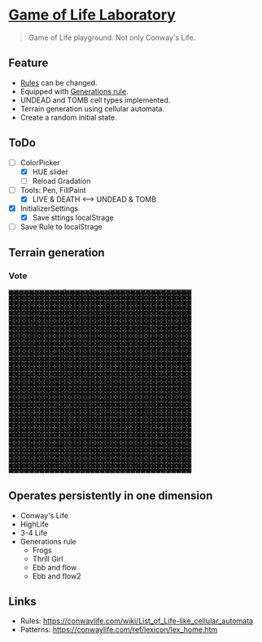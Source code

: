 # [Game of Life Laboratory](https://techa.github.io/game-of-life/)
> Game of Life playground. Not only Conway's Life.

## Feature
* [Rules](https://conwaylife.com/wiki/Rulestring) can be changed.
* Equipped with [Generations rule](https://conwaylife.com/wiki/Generations).
* UNDEAD and TOMB cell types implemented.
* Terrain generation using cellular automata.
* Create a random initial state.

## ToDo
- [ ] ColorPicker
	- [x] HUE slider
	- [ ] Reload Gradation
- [ ] Tools: Pen, FillPaint
	- [x] LIVE & DEATH <--> UNDEAD & TOMB
- [x] InitializerSettings
	- [x] Save sttings localStrage
- [ ] Save Rule to localStrage

## Terrain generation
### Vote
![vote](./images/vote.gif)

## Operates persistently in one dimension
* Conway's Life
* HighLife
* 3-4 Life
* Generations rule
	* Frogs
	* Thrill Girl
	* Ebb and flow
	* Ebb and flow2


## Links
* Rules: https://conwaylife.com/wiki/List_of_Life-like_cellular_automata
* Patterns: https://conwaylife.com/ref/lexicon/lex_home.htm
